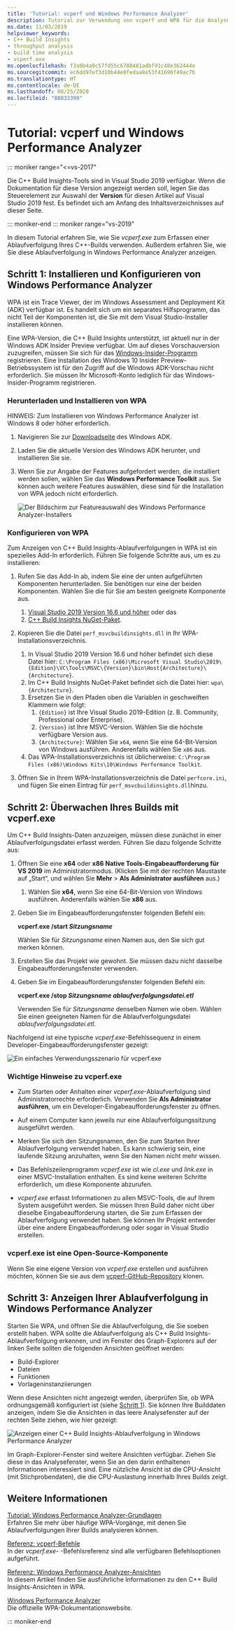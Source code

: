 ```yaml
---
title: 'Tutorial: vcperf und Windows Performance Analyzer'
description: Tutorial zur Verwendung von vcperf und WPA für die Analyse von Ablaufverfolgungen für C++-Builds.
ms.date: 11/03/2019
helpviewer_keywords:
- C++ Build Insights
- throughput analysis
- build time analysis
- vcperf.exe
ms.openlocfilehash: f3a0b4a9c57fd55c6788481adbf91c48e362444e
ms.sourcegitcommit: ec6dd97ef3d10b44e0fedaa8e53f41696f49ac7b
ms.translationtype: HT
ms.contentlocale: de-DE
ms.lasthandoff: 08/25/2020
ms.locfileid: "88833399"
---
```

# <a name="tutorial-vcperf-and-windows-performance-analyzer"></a>Tutorial: vcperf und Windows Performance Analyzer

::: moniker range="<=vs-2017"

Die C++ Build Insights-Tools sind in Visual Studio 2019 verfügbar. Wenn die Dokumentation für diese Version angezeigt werden soll, legen Sie das Steuerelement zur Auswahl der **Version** für diesen Artikel auf Visual Studio 2019 fest. Es befindet sich am Anfang des Inhaltsverzeichnisses auf dieser Seite.

::: moniker-end
::: moniker range="vs-2019"

In diesem Tutorial erfahren Sie, wie Sie *vcperf.exe* zum Erfassen einer Ablaufverfolgung Ihres C++-Builds verwenden. Außerdem erfahren Sie, wie Sie diese Ablaufverfolgung in Windows Performance Analyzer anzeigen.

## <a name="step-1-install-and-configure-windows-performance-analyzer"></a>Schritt 1: Installieren und Konfigurieren von Windows Performance Analyzer

WPA ist ein Trace Viewer, der im Windows Assessment and Deployment Kit (ADK) verfügbar ist. Es handelt sich um ein separates Hilfsprogramm, das nicht Teil der Komponenten ist, die Sie mit dem Visual Studio-Installer installieren können.

Eine WPA-Version, die C++ Build Insights unterstützt, ist aktuell nur in der Windows ADK Insider Preview verfügbar. Um auf dieses Vorschauversion zuzugreifen, müssen Sie sich für das [Windows-Insider-Programm](https://insider.windows.com) registrieren. Eine Installation des Windows 10 Insider Preview-Betriebssystem ist für den Zugriff auf die Windows ADK-Vorschau nicht erforderlich. Sie müssen Ihr Microsoft-Konto lediglich für das Windows-Insider-Programm registrieren.

### <a name="to-download-and-install-wpa"></a>Herunterladen und Installieren von WPA

HINWEIS: Zum Installieren von Windows Performance Analyzer ist Windows 8 oder höher erforderlich.

1. Navigieren Sie zur [Downloadseite](/windows-hardware/get-started/adk-install) des Windows ADK.

1. Laden Sie die aktuelle Version des Windows ADK herunter, und installieren Sie sie.

1. Wenn Sie zur Angabe der Features aufgefordert werden, die installiert werden sollen, wählen Sie das **Windows Performance Toolkit** aus. Sie können auch weitere Features auswählen, diese sind für die Installation von WPA jedoch nicht erforderlich.

   ![Der Bildschirm zur Featureauswahl des Windows Performance Analyzer-Installers](media/wpa-installation.png)

### <a name="to-configure-wpa"></a><a name="configuration-steps"></a> Konfigurieren von WPA

Zum Anzeigen von C++ Build Insights-Ablaufverfolgungen in WPA ist ein spezielles Add-In erforderlich. Führen Sie folgende Schritte aus, um es zu installieren:

1. Rufen Sie das Add-In ab, indem Sie eine der unten aufgeführten Komponenten herunterladen. Sie benötigen nur eine der beiden Komponenten. Wählen Sie die für Sie am besten geeignete Komponente aus.
    1. [Visual Studio 2019 Version 16.6 und höher](https://visualstudio.microsoft.com/downloads/) oder das
    1. [C++ Build Insights NuGet-Paket](https://www.nuget.org/packages/Microsoft.Cpp.BuildInsights/).

1. Kopieren Sie die Datei `perf_msvcbuildinsights.dll` in Ihr WPA-Installationsverzeichnis.
    1. In Visual Studio 2019 Version 16.6 und höher befindet sich diese Datei hier: `C:\Program Files (x86)\Microsoft Visual Studio\2019\{Edition}\VC\Tools\MSVC\{Version}\bin\Host{Architecture}\{Architecture}`.
    1. Im C++ Build Insights NuGet-Paket befindet sich die Datei hier: `wpa\{Architecture}`.
    1. Ersetzen Sie in den Pfaden oben die Variablen in geschweiften Klammern wie folgt:
        1. `{Edition}` ist Ihre Visual Studio 2019-Edition (z. B. Community, Professional oder Enterprise).
        1. `{Version}` ist Ihre MSVC-Version. Wählen Sie die höchste verfügbare Version aus.
        1. `{Architecture}`: Wählen Sie `x64`, wenn Sie eine 64-Bit-Version von Windows ausführen. Anderenfalls wählen Sie `x86` aus.
    1. Das WPA-Installationsverzeichnis ist üblicherweise: `C:\Program Files (x86)\Windows Kits\10\Windows Performance Toolkit`.

1. Öffnen Sie in Ihrem WPA-Installationsverzeichnis die Datei `perfcore.ini`, und fügen Sie einen Eintrag für `perf_msvcbuildinsights.dll`hinzu.

## <a name="step-2-trace-your-build-with-vcperfexe"></a>Schritt 2: Überwachen Ihres Builds mit vcperf.exe

Um C++ Build Insights-Daten anzuzeigen, müssen diese zunächst in einer Ablaufverfolgungsdatei erfasst werden. Führen Sie dazu folgende Schritte aus:

1. Öffnen Sie eine **x64** oder **x86 Native Tools-Eingabeaufforderung für VS 2019** im Administratormodus. (Klicken Sie mit der rechten Maustaste auf „Start“, und wählen Sie **Mehr** > **Als Administrator ausführen** aus.)
    1. Wählen Sie **x64**, wenn Sie eine 64-Bit-Version von Windows ausführen. Anderenfalls wählen Sie **x86** aus.

1. Geben Sie im Eingabeaufforderungsfenster folgenden Befehl ein:

   **vcperf.exe /start _Sitzungsname_**

   Wählen Sie für *Sitzungsname* einen Namen aus, den Sie sich gut merken können.

1. Erstellen Sie das Projekt wie gewohnt. Sie müssen dazu nicht dasselbe Eingabeaufforderungsfenster verwenden.

1. Geben Sie im Eingabeaufforderungsfenster folgenden Befehl ein:

   **vcperf.exe /stop _Sitzungsname_ _ablaufverfolgungsdatei.etl_**

   Verwenden Sie für *Sitzungsname* denselben Namen wie oben. Wählen Sie einen geeigneten Namen für die Ablaufverfolgungsdatei *ablaufverfolgungsdatei.etl*.

Nachfolgend ist eine typische *vcperf.exe*-Befehlssequenz in einem Developer-Eingabeaufforderungsfenster gezeigt:

![Ein einfaches Verwendungsszenario für vcperf.exe](media/vcperf-simple-usage.png)

### <a name="important-notes-about-vcperfexe"></a>Wichtige Hinweise zu vcperf.exe

- Zum Starten oder Anhalten einer *vcperf.exe*-Ablaufverfolgung sind Administratorrechte erforderlich. Verwenden Sie **Als Administrator ausführen**, um ein Developer-Eingabeaufforderungsfenster zu öffnen.

- Auf einem Computer kann jeweils nur eine Ablaufverfolgungssitzung ausgeführt werden.

- Merken Sie sich den Sitzungsnamen, den Sie zum Starten Ihrer Ablaufverfolgung verwendet haben. Es kann schwierig sein, eine laufende Sitzung anzuhalten, wenn Sie den Namen nicht mehr wissen.

- Das Befehlszeilenprogramm *vcperf.exe* ist wie *cl.exe* und *link.exe* in einer MSVC-Installation enthalten. Es sind keine weiteren Schritte erforderlich, um diese Komponente abzurufen.

- *vcperf.exe* erfasst Informationen zu allen MSVC-Tools, die auf Ihrem System ausgeführt werden. Sie müssen Ihren Build daher nicht über dieselbe Eingabeaufforderung starten, die Sie zum Erfassen der Ablaufverfolgung verwendet haben. Sie können Ihr Projekt entweder über eine andere Eingabeaufforderung oder sogar in Visual Studio erstellen.

### <a name="vcperfexe-is-open-source"></a>vcperf.exe ist eine Open-Source-Komponente

Wenn Sie eine eigene Version von *vcperf.exe* erstellen und ausführen möchten, können Sie sie aus dem [vcperf-GitHub-Repository](https://github.com/microsoft/vcperf) klonen.

## <a name="step-3-view-your-trace-in-windows-performance-analyzer"></a>Schritt 3: Anzeigen Ihrer Ablaufverfolgung in Windows Performance Analyzer

Starten Sie WPA, und öffnen Sie die Ablaufverfolgung, die Sie soeben erstellt haben. WPA sollte die Ablaufverfolgung als C++ Build Insights-Ablaufverfolgung erkennen, und im Fenster des Graph-Explorers auf der linken Seite sollten die folgenden Ansichten geöffnet werden:

- Build-Explorer
- Dateien
- Funktionen
- Vorlageninstanziierungen

Wenn diese Ansichten nicht angezeigt werden, überprüfen Sie, ob WPA ordnungsgemäß konfiguriert ist (siehe [Schritt 1](#configuration-steps)). Sie können Ihre Builddaten anzeigen, indem Sie die Ansichten in das leere Analysefenster auf der rechten Seite ziehen, wie hier gezeigt:

![Anzeigen einer C++ Build Insights-Ablaufverfolgung in Windows Performance Analyzer](media/wpa-viewing-trace.gif)

Im Graph-Explorer-Fenster sind weitere Ansichten verfügbar. Ziehen Sie diese in das Analysefenster, wenn Sie an den darin enthaltenen Informationen interessiert sind. Eine nützliche Ansicht ist die CPU-Ansicht (mit Stichprobendaten), die die CPU-Auslastung innerhalb Ihres Builds zeigt.

## <a name="more-information"></a>Weitere Informationen

[Tutorial: Windows Performance Analyzer-Grundlagen](wpa-basics.md)\
Erfahren Sie mehr über häufige WPA-Vorgänge, mit denen Sie Ablaufverfolgungen Ihrer Builds analysieren können.

[Referenz: vcperf-Befehle](/cpp/build-insights/reference/vcperf-commands)\
In der *vcperf.exe-* -Befehlsreferenz sind alle verfügbaren Befehlsoptionen aufgeführt.

[Referenz: Windows Performance Analyzer-Ansichten](/cpp/build-insights/reference/wpa-views)\
In diesem Artikel finden Sie ausführliche Informationen zu den C++ Build Insights-Ansichten in WPA.

[Windows Performance Analyzer](/windows-hardware/test/wpt/windows-performance-analyzer)\
Die offizielle WPA-Dokumentationswebsite.

::: moniker-end
